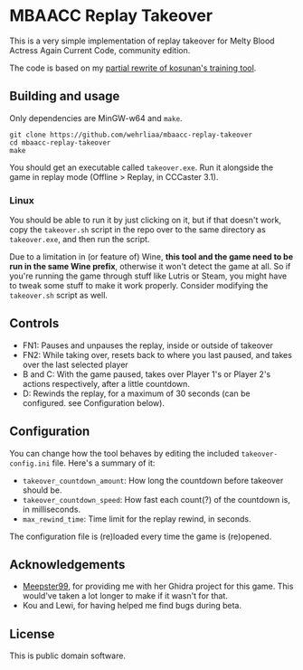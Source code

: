 # MBAACC Replay Takeover

This is a very simple implementation of replay takeover for Melty Blood Actress Again Current Code, community edition.

The code is based on my [partial rewrite of kosunan's training tool](https://github.com/wehrliaa/mbaacc-training-linux).

## Building and usage

Only dependencies are MinGW-w64 and `make`.

```
git clone https://github.com/wehrliaa/mbaacc-replay-takeover
cd mbaacc-replay-takeover
make
```

You should get an executable called `takeover.exe`. Run it alongside the game in replay mode (Offline > Replay, in CCCaster 3.1).

### Linux

You should be able to run it by just clicking on it, but if that doesn't work, copy the `takeover.sh` script in the repo over to the same directory as `takeover.exe`, and then run the script.

Due to a limitation in (or feature of) Wine, **this tool and the game need to be run in the same Wine prefix**, otherwise it won't detect the game at all. So if you're running the game through stuff like Lutris or Steam, you might have to tweak some stuff to make it work properly. Consider modifying the `takeover.sh` script as well.

## Controls

- FN1: Pauses and unpauses the replay, inside or outside of takeover
- FN2: While taking over, resets back to where you last paused, and takes over the last selected player
- B and C: With the game paused, takes over Player 1's or Player 2's actions respectively, after a little countdown.
- D: Rewinds the replay, for a maximum of 30 seconds (can be configured. see Configuration below).

## Configuration

You can change how the tool behaves by editing the included `takeover-config.ini` file. Here's a summary of it:

- `takeover_countdown_amount`: How long the countdown before takeover should be.
- `takeover_countdown_speed`: How fast each count(?) of the countdown is, in milliseconds.
- `max_rewind_time`: Time limit for the replay rewind, in seconds.

The configuration file is (re)loaded every time the game is (re)opened.

## Acknowledgements

- [Meepster99](https://github.com/Meepster99/), for providing me with her Ghidra project for this game. This would've taken a lot longer to make if it wasn't for that.
- Kou and Lewi, for having helped me find bugs during beta.

## License

This is public domain software.
